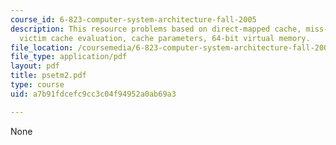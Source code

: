 ```yaml
---
course_id: 6-823-computer-system-architecture-fall-2005
description: This resource problems based on direct-mapped cache, miss-rate analysis,
  victim cache evaluation, cache parameters, 64-bit virtual memory.
file_location: /coursemedia/6-823-computer-system-architecture-fall-2005/a7b91fdcefc9cc3c04f94952a0ab69a3_psetm2.pdf
file_type: application/pdf
layout: pdf
title: psetm2.pdf
type: course
uid: a7b91fdcefc9cc3c04f94952a0ab69a3

---
```

None